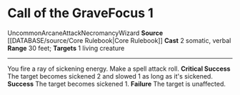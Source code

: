 ﻿---
actions: '[two-actions]'
component:
- Somatic
- Verbal
heighten_level: '1'
id: '522'
level: '1'
name: Call of the Grave
range: 30 feet
rarity: Uncommon
school: Necromancy
source: '[[DATABASE/source/Core Rulebook|Core Rulebook]]'
target: 1 living creature
trait:
- '[[DATABASE/trait/Arcane|Arcane]]'
- '[[DATABASE/trait/Attack|Attack]]'
- '[[DATABASE/trait/Necromancy|Necromancy]]'
- '[[DATABASE/trait/Uncommon|Uncommon]]'
- '[[DATABASE/trait/Wizard|Wizard]]'
type: Focus

---
# Call of the Grave<span class="item-type">Focus 1</span>

<span class="trait-uncommon item-trait">Uncommon</span><span class="item-trait">Arcane</span><span class="item-trait">Attack</span><span class="item-trait">Necromancy</span><span class="item-trait">Wizard</span>
**Source** [[DATABASE/source/Core Rulebook|Core Rulebook]] 
**Cast** <span class="action-icon">2</span> somatic, verbal
**Range** 30 feet; **Targets** 1 living creature

---
You fire a ray of sickening energy. Make a spell attack roll.
**Critical Success** The target becomes sickened 2 and slowed 1 as long as it's sickened.
**Success** The target becomes sickened 1.
**Failure** The target is unaffected.
